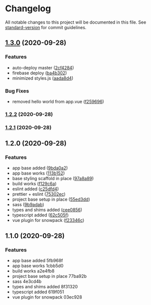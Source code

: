 # Changelog

All notable changes to this project will be documented in this file. See [standard-version](https://github.com/conventional-changelog/standard-version) for commit guidelines.

## [1.3.0](https://github.com/villetakanen/pelilauta/compare/v1.2.2...v1.3.0) (2020-09-28)


### Features

* auto-deploy master ([2cf4284](https://github.com/villetakanen/pelilauta/commit/2cf428453c1041a628a43f3a9a91681f47a4df7e))
* firebase deploy ([ba4b302](https://github.com/villetakanen/pelilauta/commit/ba4b30218226c7067080f8e8c822989c1bc906c1))
* minimized styles.js ([aada8d4](https://github.com/villetakanen/pelilauta/commit/aada8d43a32600dcdc09cd4acb8950c35be64a21))


### Bug Fixes

* removed hello world from app.vue ([f259696](https://github.com/villetakanen/pelilauta/commit/f2596969d948a37bfcc0af39bf72e54778cd603e))

### [1.2.2](https://github.com/villetakanen/pelilauta/compare/v1.2.1...v1.2.2) (2020-09-28)

### [1.2.1](https://github.com/villetakanen/pelilauta/compare/v1.2.0...v1.2.1) (2020-09-28)

## 1.2.0 (2020-09-28)


### Features

* app base added ([9bda0a2](https://github.com/villetakanen/pelilauta/commit/9bda0a25e485d1d92ebcc45b90f750df11d56aa5))
* app base works ([113b152](https://github.com/villetakanen/pelilauta/commit/113b152c33f64aebd03490c7330fdd736cdfd666))
* base styling scaffold in place ([97a8a89](https://github.com/villetakanen/pelilauta/commit/97a8a89d239651a95f9d9665d3a52f9d1a10dde6))
* build works ([f129c6a](https://github.com/villetakanen/pelilauta/commit/f129c6a5a5df240955b9d1c12ede2872b6eb4182))
* eslint added ([c25dfd4](https://github.com/villetakanen/pelilauta/commit/c25dfd49efc2d8283468bf1a01ef3a9ecf4e4c42))
* prettier + eslint ([75302ec](https://github.com/villetakanen/pelilauta/commit/75302ec703559e1c1d5f3bf2f0d112b42d37802a))
* project base setup in place ([55ed3dd](https://github.com/villetakanen/pelilauta/commit/55ed3dde5858cfcc63277955cbeb200615df0931))
* sass ([9b9adab](https://github.com/villetakanen/pelilauta/commit/9b9adab5fed6ddf9f33548150c77b3dfa5b931a9))
* types and shims added ([cee0856](https://github.com/villetakanen/pelilauta/commit/cee0856c32c2a16431da0f34dc49854cd19c2b4a))
* typescript added ([62c505f](https://github.com/villetakanen/pelilauta/commit/62c505f5f47bb61d5f156104ba109d61bb856199))
* vue plugin for snowpack ([f23346c](https://github.com/villetakanen/pelilauta/commit/f23346cfe3c3dbd28dedcfe3265fd5665cc04979))

## 1.1.0 (2020-09-28)


### Features

* app base added 5fb968f
* app base works 1cbb5d0
* build works a2e4fb8
* project base setup in place 77ba92b
* sass 4e3cd4b
* types and shims added 8f31320
* typescript added 619f051
* vue plugin for snowpack 03ec928
